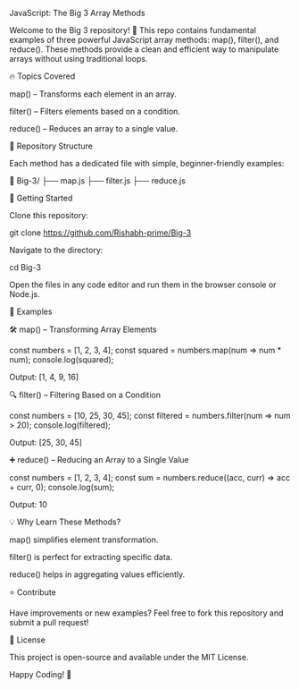 JavaScript: The Big 3 Array Methods

Welcome to the Big 3 repository! 🚀 This repo contains fundamental examples of three powerful JavaScript array methods: map(), filter(), and reduce(). These methods provide a clean and efficient way to manipulate arrays without using traditional loops.

🔥 Topics Covered

map() – Transforms each element in an array.

filter() – Filters elements based on a condition.

reduce() – Reduces an array to a single value.

📂 Repository Structure

Each method has a dedicated file with simple, beginner-friendly examples:

📁 Big-3/
 ├── map.js
 ├── filter.js
 ├── reduce.js

🚀 Getting Started

Clone this repository:

git clone https://github.com/Rishabh-prime/Big-3

Navigate to the directory:

cd Big-3

Open the files in any code editor and run them in the browser console or Node.js.

📌 Examples

🛠 map() – Transforming Array Elements

const numbers = [1, 2, 3, 4];
const squared = numbers.map(num => num * num);
console.log(squared);

Output: [1, 4, 9, 16]

🔍 filter() – Filtering Based on a Condition

const numbers = [10, 25, 30, 45];
const filtered = numbers.filter(num => num > 20);
console.log(filtered);

Output: [25, 30, 45]

➕ reduce() – Reducing an Array to a Single Value

const numbers = [1, 2, 3, 4];
const sum = numbers.reduce((acc, curr) => acc + curr, 0);
console.log(sum);

Output: 10

💡 Why Learn These Methods?

map() simplifies element transformation.

filter() is perfect for extracting specific data.

reduce() helps in aggregating values efficiently.

⭐ Contribute

Have improvements or new examples? Feel free to fork this repository and submit a pull request!

📜 License

This project is open-source and available under the MIT License.

Happy Coding! 🚀
